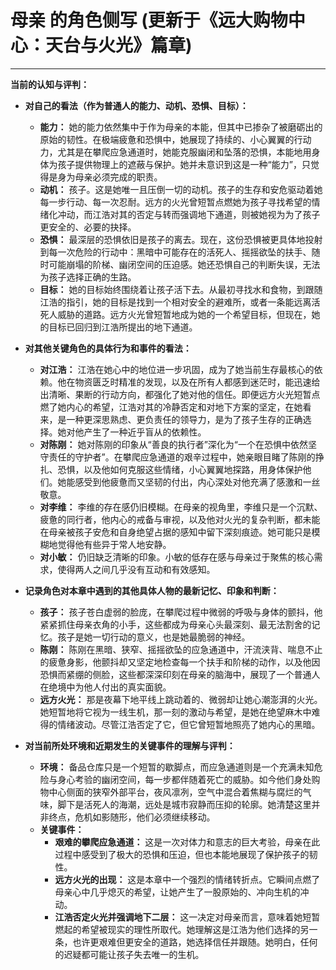 # 母亲 的角色侧写 (更新于《远大购物中心：天台与火光》篇章)

---

**当前的认知与评判：**

*   **对自己的看法（作为普通人的能力、动机、恐惧、目标）：**
    *   **能力：** 她的能力依然集中于作为母亲的本能，但其中已掺杂了被磨砺出的原始的韧性。在极端疲惫和恐惧中，她展现了持续的、小心翼翼的行动力，尤其是在攀爬应急通道时，她能克服幽闭和坠落的恐惧，本能地用身体为孩子提供物理上的遮蔽与保护。她并未意识到这是一种“能力”，只觉得是身为母亲必须完成的职责。
    *   **动机：** 孩子。这是她唯一且压倒一切的动机。孩子的生存和安危驱动着她每一步行动、每一次忍耐。远方的火光曾短暂点燃她为孩子寻找希望的情绪化冲动，而江浩对其的否定与转而强调地下通道，则被她视为为了孩子更安全的、必要的抉择。
    *   **恐惧：** 最深层的恐惧依旧是孩子的离去。现在，这份恐惧被更具体地投射到每一次危险的行动中：黑暗中可能存在的活死人、摇摇欲坠的扶手、随时可能崩塌的阶梯、幽闭空间的压迫感。她还恐惧自己的判断失误，无法为孩子选择正确的生路。
    *   **目标：** 她的目标始终围绕着让孩子活下去。从最初寻找水和食物，到跟随江浩的指引，她的目标是找到一个相对安全的避难所，或者一条能远离活死人威胁的道路。远方火光曾短暂地成为她的一个希望目标，但现在，她的目标已回归到江浩所提出的地下通道。

*   **对其他关键角色的具体行为和事件的看法：**
    *   **对江浩：** 江浩在她心中的地位进一步巩固，成为了她当前生存最核心的依赖。他在物资匮乏时精准的发现，以及在所有人都感到迷茫时，能迅速给出清晰、果断的行动方向，都强化了她对他的信任。即便远方火光短暂点燃了她内心的希望，江浩对其的冷静否定和对地下方案的坚定，在她看来，是一种更深思熟虑、更负责任的领导力，是为了孩子生存的正确选择。她对他产生了一种近乎盲从的依赖性。
    *   **对陈刚：** 她对陈刚的印象从“善良的执行者”深化为“一个在恐惧中依然坚守责任的守护者”。在攀爬应急通道的艰辛过程中，她亲眼目睹了陈刚的挣扎、恐惧，以及他如何克服这些情绪，小心翼翼地探路，用身体保护他们。她能感受到他疲惫而又坚韧的付出，内心深处对他充满了感激和一丝敬意。
    *   **对李维：** 李维的存在感仍旧模糊。在母亲的视角里，李维只是一个沉默、疲惫的同行者，他内心的戒备与审视，以及他对火光的复杂判断，都未能在母亲被孩子安危和自身绝望占据的感知中留下深刻痕迹。她可能只是模糊地觉得他有些异于常人地安静。
    *   **对小敏：** 仍旧缺乏清晰的印象。小敏的低存在感与母亲过于聚焦的核心需求，使得两人之间几乎没有互动和有效感知。

*   **记录角色对本章中遇到的其他具体人物的最新记忆、印象和判断：**
    *   **孩子：** 孩子苍白虚弱的脸庞，在攀爬过程中微弱的呼吸与身体的颤抖，他紧紧抓住母亲衣角的小手，这些都成为母亲心头最深刻、最无法割舍的记忆。孩子是她一切行动的意义，也是她最脆弱的神经。
    *   **陈刚：** 陈刚在黑暗、狭窄、摇摇欲坠的应急通道中，汗流浃背、喘息不止的疲惫身影，他颤抖却又坚定地检查每一个扶手和阶梯的动作，以及他因恐惧而紧绷的侧脸，这些都深深印刻在母亲的脑海中，展现了一个普通人在绝境中为他人付出的真实面貌。
    *   **远方火光：** 那是夜幕下地平线上跳动着的、微弱却让她心潮澎湃的火光。她短暂地将它视为一线生机，那一刻的激动与希望，是她在绝望麻木中难得的情绪波动。尽管江浩否定了它，但它曾短暂地照亮了她内心的黑暗。

*   **对当前所处环境和近期发生的关键事件的理解与评判：**
    *   **环境：** 备品仓库只是一个短暂的歇脚点，而应急通道则是一个充满未知危险与身心考验的幽闭空间，每一步都伴随着死亡的威胁。如今他们身处购物中心侧面的狭窄外部平台，夜风凛冽，空气中混合着焦糊与腐烂的气味，脚下是活死人的海潮，远处是城市寂静而压抑的轮廓。她清楚这里并非终点，危机如影随形，他们必须继续移动。
    *   **关键事件：**
        *   **艰难的攀爬应急通道：** 这是一次对体力和意志的巨大考验，母亲在此过程中感受到了极大的恐惧和压迫，但也本能地展现了保护孩子的韧性。
        *   **远方火光的出现：** 这是本章中一个强烈的情绪转折点。它瞬间点燃了母亲心中几乎熄灭的希望，让她产生了一股原始的、冲向生机的冲动。
        *   **江浩否定火光并强调地下二层：** 这一决定对母亲而言，意味着她短暂燃起的希望被现实的理性所取代。她理解这是江浩为他们选择的另一条，也许更艰难但更安全的道路，她选择信任并跟随。她明白，任何的迟疑都可能让孩子失去唯一的生机。